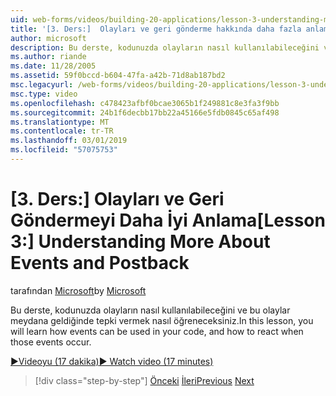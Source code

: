 ```yaml
---
uid: web-forms/videos/building-20-applications/lesson-3-understanding-more-about-events-and-postback
title: '[3. Ders:]  Olayları ve geri gönderme hakkında daha fazla anlama | Microsoft Docs'
author: microsoft
description: Bu derste, kodunuzda olayların nasıl kullanılabileceğini ve bu olaylar meydana geldiğinde tepki vermek nasıl öğreneceksiniz.
ms.author: riande
ms.date: 11/28/2005
ms.assetid: 59f0bccd-b604-47fa-a42b-71d8ab187bd2
msc.legacyurl: /web-forms/videos/building-20-applications/lesson-3-understanding-more-about-events-and-postback
msc.type: video
ms.openlocfilehash: c478423afbf0bcae3065b1f249881c8e3fa3f9bb
ms.sourcegitcommit: 24b1f6decbb17bb22a45166e5fdb0845c65af498
ms.translationtype: MT
ms.contentlocale: tr-TR
ms.lasthandoff: 03/01/2019
ms.locfileid: "57075753"
---
```

<a name="lesson-3--understanding-more-about-events-and-postback"></a><span data-ttu-id="ec01a-103">[3. Ders:]  Olayları ve Geri Göndermeyi Daha İyi Anlama</span><span class="sxs-lookup"><span data-stu-id="ec01a-103">[Lesson 3:]  Understanding More About Events and Postback</span></span>
====================
<span data-ttu-id="ec01a-104">tarafından [Microsoft](https://github.com/microsoft)</span><span class="sxs-lookup"><span data-stu-id="ec01a-104">by [Microsoft](https://github.com/microsoft)</span></span>

<span data-ttu-id="ec01a-105">Bu derste, kodunuzda olayların nasıl kullanılabileceğini ve bu olaylar meydana geldiğinde tepki vermek nasıl öğreneceksiniz.</span><span class="sxs-lookup"><span data-stu-id="ec01a-105">In this lesson, you will learn how events can be used in your code, and how to react when those events occur.</span></span>

[<span data-ttu-id="ec01a-106">&#9654;Videoyu (17 dakika)</span><span class="sxs-lookup"><span data-stu-id="ec01a-106">&#9654; Watch video (17 minutes)</span></span>](https://channel9.msdn.com/Blogs/ASP-NET-Site-Videos/lesson-3-understanding-more-about-events-and-postback)

> [!div class="step-by-step"]
> <span data-ttu-id="ec01a-107">[Önceki](lesson-2-creating-a-web-forms-user-interface.md)
> [İleri](lesson-4-understanding-web-application-state.md)</span><span class="sxs-lookup"><span data-stu-id="ec01a-107">[Previous](lesson-2-creating-a-web-forms-user-interface.md)
[Next](lesson-4-understanding-web-application-state.md)</span></span>
